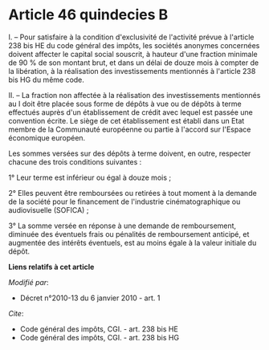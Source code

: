 # Article 46 quindecies B

I. – Pour satisfaire à la condition d'exclusivité de l'activité prévue à l'article 238 bis HE du code général des impôts, les
sociétés anonymes concernées doivent affecter le capital social souscrit, à hauteur d'une fraction minimale de 90 % de son
montant brut, et dans un délai de douze mois à compter de la libération, à la réalisation des investissements mentionnés à
l'article 238 bis HG du même code.

II. – La fraction non affectée à la réalisation des investissements mentionnés au I doit être placée sous forme de dépôts à
vue ou de dépôts à terme effectués auprès d'un établissement de crédit avec lequel est passée une convention écrite. Le siège
de cet établissement est établi dans un Etat membre de la Communauté européenne ou partie à l'accord sur l'Espace économique
européen.

Les sommes versées sur des dépôts à terme doivent, en outre, respecter chacune des trois conditions suivantes :

1° Leur terme est inférieur ou égal à douze mois ;

2° Elles peuvent être remboursées ou retirées à tout moment à la demande de la société pour le financement de l'industrie
cinématographique ou audiovisuelle (SOFICA) ;

3° La somme versée en réponse à une demande de remboursement, diminuée des éventuels frais ou pénalités de remboursement
anticipé, et augmentée des intérêts éventuels, est au moins égale à la valeur initiale du dépôt.

**Liens relatifs à cet article**

_Modifié par_:

  - Décret n°2010-13 du 6 janvier 2010 - art. 1

_Cite_:

  - Code général des impôts, CGI. - art. 238 bis HE
  - Code général des impôts, CGI. - art. 238 bis HG
